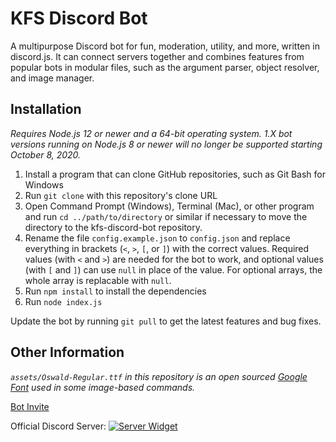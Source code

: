 # KFS Discord Bot

A multipurpose Discord bot for fun, moderation, utility, and more, written in discord.js. It can connect servers together and combines features from popular bots in modular files, such as the argument parser, object resolver, and image manager.

## Installation

*Requires Node.js 12 or newer and a 64-bit operating system. 1.X bot versions running on Node.js 8 or newer will no longer be supported starting October 8, 2020.*

1. Install a program that can clone GitHub repositories, such as Git Bash for Windows
2. Run `git clone` with this repository's clone URL
3. Open Command Prompt (Windows), Terminal (Mac), or other program and run `cd ../path/to/directory` or similar if necessary to move the directory to the kfs-discord-bot repository.
4. Rename the file `config.example.json` to `config.json` and replace everything in brackets (`<`, `>`, `[`, or `]`) with the correct values. Required values (with `<` and `>`) are needed for the bot to work, and optional values (with `[` and `]`) can use `null` in place of the value. For optional arrays, the whole array is replacable with `null`.
5. Run `npm install` to install the dependencies
6. Run `node index.js`

Update the bot by running `git pull` to get the latest features and bug fixes.

## Other Information

*`assets/Oswald-Regular.ttf` in this repository is an open sourced [Google Font](https://developers.google.com/fonts) used in some image-based commands.*

[Bot Invite](https://discord.com/oauth2/authorize?client_id=333058410465722368&permissions=405921878&scope=bot)

Official Discord Server: [![Server Widget](https://discord.com/api/guilds/308063187696091140/widget.png)](https://discord.gg/yB8TvWU)
